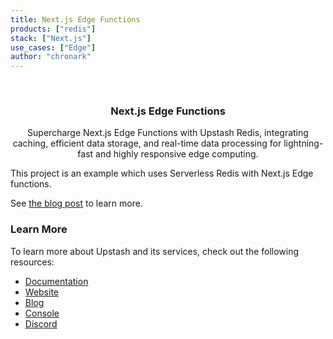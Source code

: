 ```yaml
---
title: Next.js Edge Functions
products: ["redis"]
stack: ["Next.js"]
use_cases: ["Edge"]
author: "chronark"
---
```


<br />
<div align="center">

  <h3 align="center">Next.js Edge Functions</h3>

  <p align="center">
   Supercharge Next.js Edge Functions with Upstash Redis, integrating caching, efficient data storage, and real-time data processing for lightning-fast and highly responsive edge computing.
  </p>
</div>

This project is an example which uses Serverless Redis with Next.js Edge functions.

See [the blog post](https://blog.upstash.com/getstarted-nextjs-edge-with-redis) to learn more.

### Learn More

To learn more about Upstash and its services, check out the following resources:

- [Documentation](https://docs.upstash.com)
- [Website](https://upstash.com)
- [Blog](https://upstash.com/blog)
- [Console](https://console.upstash.com)
- [Discord](https://upstash.com/discord)
